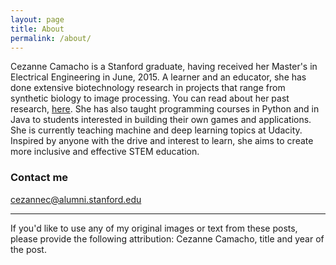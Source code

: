 ```yaml
---
layout: page
title: About
permalink: /about/
---
```



Cezanne Camacho is a Stanford graduate, having received her Master's in Electrical Engineering in June, 2015. A learner and an educator, she has done extensive biotechnology research in projects that range from synthetic biology to image processing. You can read about her past research, [here](https://cezannec.github.io/Selected_Projects/). She has also taught programming courses in Python and in Java to students interested in building their own games and applications. She is currently teaching machine and deep learning topics at Udacity. Inspired by anyone with the drive and interest to learn, she aims to create more inclusive and effective STEM education.


### Contact me

[cezannec@alumni.stanford.edu](mailto:cezannec@alumni.stanford.edu)

---

If you'd like to use any of my original images or text from these posts, please provide the following attribution: Cezanne Camacho, title and year of the post.
